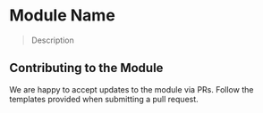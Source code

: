 # Module Name
> Description

## Contributing to the Module
We are happy to accept updates to the module via PRs. Follow the templates provided when submitting a pull request. 
